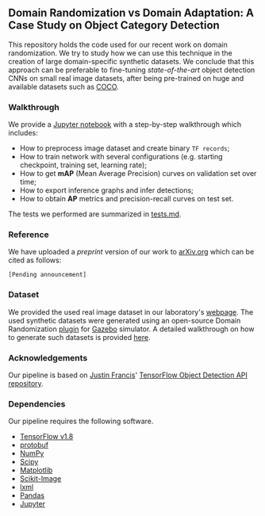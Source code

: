 ## Domain Randomization vs Domain Adaptation: A Case Study on Object Category Detection

This repository holds the code used for our recent work on domain randomization.
We try to study how we can use this technique in the creation of large domain-specific synthetic datasets.
We conclude that this approach can be preferable to fine-tuning *state-of-the-art* object detection CNNs on small real image datasets, after being pre-trained on huge and available datasets such as [COCO][coco].

### Walkthrough

We provide a [Jupyter notebook][notebook] with a step-by-step walkthrough which includes:

- How to preprocess image dataset and create binary `TF records`;
- How to train network with several configurations (e.g. starting checkpoint, training set, learning rate);
- How to get **mAP** (Mean Average Precision) curves on validation set over time;
- How to export inference graphs and infer detections;
- How to obtain **AP** metrics and precision-recall curves on test set. 

The tests we performed are summarized in [tests.md][tests].

### Reference

We have uploaded a *preprint* version of our work to [arXiv.org][arxiv] which can be cited as follows:
```
[Pending announcement]
```
### Dataset

We provided the used real image dataset in our laboratory's [webpage][dataset].
The used synthetic datasets were generated using an open-source Domain Randomization [plugin][gap] for [Gazebo][gazebo] simulator.
A detailed walkthrough on how to generate such datasets is provided [here][scene_generation].

### Acknowledgements

Our pipeline is based on [Justin Francis][wagonhelm]' [TensorFlow Object Detection API repository][tf_od_api].

### Dependencies

Our pipeline requires the following software.

- [TensorFlow v1.8](http://www.tensorflow.org/)
- [protobuf](https://github.com/google/protobuf)
- [NumPy](http://www.numpy.org/)
- [Scipy](https://www.scipy.org/)
- [Matplotlib](http://matplotlib.org/)
- [Scikit-Image](http://scikit-image.org/)
- [lxml](http://lxml.de/)
- [Pandas](http://pandas.pydata.org/)
- [Jupyter](http://jupyter.org/)

[arxiv]: TODO
[coco]: http://cocodataset.org/#home
[dataset]: TODO
[gap]: https://github.com/jsbruglie/gap
[gazebo]: http://gazebosim.org/
[notebook]: ShapeDetection.ipynb
[scene_generation]: https://github.com/jsbruglie/gap/tree/dev/examples/scene_example
[wagonhelm]: https://github.com/wagonhelm
[tests]: tests.md
[tf_od_api]: https://github.com/wagonhelm/TF_ObjectDetection_API
